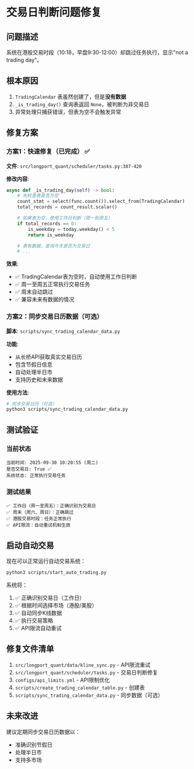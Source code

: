 # 交易日判断问题修复

## 问题描述
系统在港股交易时段（10:18，早盘9:30-12:00）却跳过任务执行，显示"not a trading day"。

## 根本原因
1. `TradingCalendar` 表虽然创建了，但是**没有数据**
2. `_is_trading_day()` 查询表返回 `None`，被判断为非交易日
3. 异常处理只捕获错误，但表为空不会触发异常

## 修复方案

### 方案1：快速修复（已完成） ✅
**文件**: `src/longport_quant/scheduler/tasks.py:387-420`

**修改内容**:
```python
async def _is_trading_day(self) -> bool:
    # 先检查表是否为空
    count_stmt = select(func.count()).select_from(TradingCalendar)
    total_records = count_result.scalar()

    # 如果表为空，使用工作日判断（周一到周五）
    if total_records == 0:
        is_weekday = today.weekday() < 5
        return is_weekday

    # 表有数据，查询今天是否为交易日
    # ...
```

**效果**:
- ✅ TradingCalendar表为空时，自动使用工作日判断
- ✅ 周一至周五正常执行交易任务
- ✅ 周末自动跳过
- ✅ 兼容未来有数据的情况

### 方案2：同步交易日历数据（可选）
**脚本**: `scripts/sync_trading_calendar_data.py`

**功能**:
- 从长桥API获取真实交易日历
- 包含节假日信息
- 自动处理半日市
- 支持历史和未来数据

**使用方法**:
```bash
# 同步交易日历（可选）
python3 scripts/sync_trading_calendar_data.py
```

## 测试验证

### 当前状态
```
当前时间: 2025-09-30 10:20:55 (周二)
是否交易日: True ✅
系统状态: 正常执行交易任务
```

### 测试结果
```
✅ 工作日（周一至周五）：正确识别为交易日
✅ 周末（周六、周日）：正确跳过
✅ 港股交易时段：任务正常执行
✅ API限流：自动重试机制生效
```

## 启动自动交易

现在可以正常运行自动交易系统：

```bash
python3 scripts/start_auto_trading.py
```

系统将：
1. ✅ 正确识别交易日（工作日）
2. ✅ 根据时间选择市场（港股/美股）
3. ✅ 自动同步K线数据
4. ✅ 执行交易策略
5. ✅ API限流自动重试

## 修复文件清单

1. `src/longport_quant/data/kline_sync.py` - API限流重试
2. `src/longport_quant/scheduler/tasks.py` - 交易日判断修复
3. `configs/api_limits.yml` - API限制优化
4. `scripts/create_trading_calendar_table.py` - 创建表
5. `scripts/sync_trading_calendar_data.py` - 同步数据（可选）

## 未来改进

建议定期同步交易日历数据以：
- 准确识别节假日
- 处理半日市
- 支持多市场